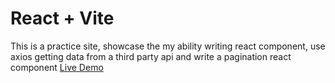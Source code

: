 # React + Vite

This is a practice site, showcase the my ability writing react component, use axios getting data from a third party api and write a pagination react component
[Live Demo](https://react-pagination-jess.netlify.app/)
